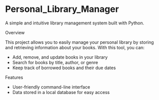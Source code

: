 # Personal_Library_Manager

A simple and intuitive library management system built with Python.

Overview

This project allows you to easily manage your personal library by storing and retrieving information about your books. With this tool, you can:

- Add, remove, and update books in your library
- Search for books by title, author, or genre
- Keep track of borrowed books and their due dates

Features

- User-friendly command-line interface
- Data stored in a local database for easy access
